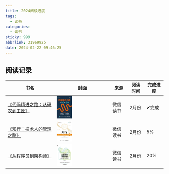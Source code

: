 ```yaml
---
title: 2024阅读进度
tags:
  - 读书
categories:
  - 读书
sticky: 999
abbrlink: 319e992b
date: 2024-02-22 09:46:25
---
```


## 阅读记录

| 书名                                                         | 封面                                                         | 来源     | 阅读时间 | 完成进度     |
| ------------------------------------------------------------ | ------------------------------------------------------------ | -------- | -------- | ------------ |
| [《代码精进之路：从码农到工匠》](https://weread.qq.com/web/bookDetail/81132f5071cc7f7a81151c9) | <img src="/images/book/代码精进之路_封面.jpg" width="30%" height="30%"/> | 微信读书 | 2月份    | &#10004;完成 |
| [《知行：技术人的管理之路》](https://weread.qq.com/web/reader/c3032820813ab8038g014ada) | <img src="/images/book/知行：技术人的管理之路.jpg" width="30%" height="30%"/> | 微信读书 | 2月份    | 5%           |
| [《从程序员到架构师》](https://weread.qq.com/web/reader/d5532b10813ab6da3g0189c9) | <img src="/images/book/从程序员到架构师.jpg" width="30%" height="30%"/> | 微信读书 | 2月份    | 20%          |

